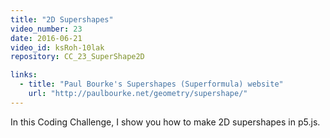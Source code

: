 ```yaml
---
title: "2D Supershapes"
video_number: 23
date: 2016-06-21
video_id: ksRoh-10lak
repository: CC_23_SuperShape2D

links:
  - title: "Paul Bourke's Supershapes (Superformula) website"  
    url: "http://paulbourke.net/geometry/supershape/"
---
```


In this Coding Challenge, I show you how to make 2D supershapes in p5.js.
